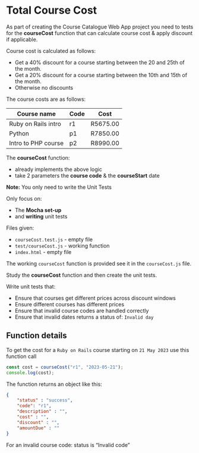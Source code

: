 # Total Course Cost

As part of creating the Course Catalogue Web App project you need to tests for the **courseCost** function that can calculate course cost & apply discount if applicable.

Course cost is calculated as follows:

* Get a 40% discount for a course starting between the 20 and 25th of the month.
* Get a 20% discount for a course starting between the 10th and 15th of the month.
* Otherwise no discounts

The course costs are as follows:

Course name | Code | Cost
------------|-----|----------
Ruby on Rails intro| r1	|R5675.00
Python     		| p1 |R7850.00
Intro to PHP course   	| p2	|R8990.00

The **courseCost** function:

* already implements the above logic
* take 2 parameters the **course code** & the **courseStart** date

**Note:** You only need to write the Unit Tests

Only focus on:

  * The **Mocha set-up** 
  * and **writing** unit tests

Files given:

* `courseCost.test.js` - empty file
* `test/courseCost.js` - working function
* `index.html` - empty file

The working `courseCost` function is provided see it in the `courseCost.js` file.

Study the **courseCost** function and then create the unit tests.


Write unit tests that:

* Ensure that courses get different prices across discount windows
* Ensure different courses has different prices
* Ensure that invalid course codes are handled correctly
* Ensure that invalid dates returns a status of: `Invalid day`

## Function details

To get the cost for a `Ruby on Rails` course starting on `21 May 2023` use this function call

```js
const cost = courseCost("r1", "2023-05-21");
console.log(cost);
```

The function returns an object like this:

```json
{
	"status" : "success",
	"code": "r1",
	"description" : "",
	"cost" : "",
	"discount" : "", 
	"amountDue" : ""
}
```

For an invalid course code: status is “Invalid code”

